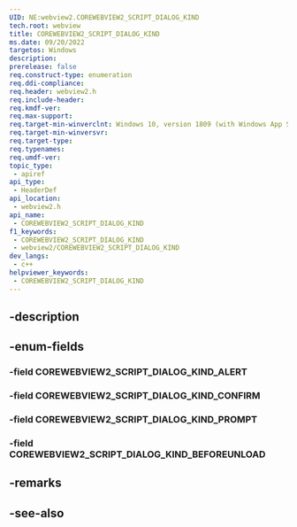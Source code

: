 ```yaml
---
UID: NE:webview2.COREWEBVIEW2_SCRIPT_DIALOG_KIND
tech.root: webview
title: COREWEBVIEW2_SCRIPT_DIALOG_KIND
ms.date: 09/20/2022
targetos: Windows
description: 
prerelease: false
req.construct-type: enumeration
req.ddi-compliance: 
req.header: webview2.h
req.include-header: 
req.kmdf-ver: 
req.max-support: 
req.target-min-winverclnt: Windows 10, version 1809 (with Windows App SDK 1.1 or later)
req.target-min-winversvr: 
req.target-type: 
req.typenames: 
req.umdf-ver: 
topic_type:
 - apiref
api_type:
 - HeaderDef
api_location:
 - webview2.h
api_name:
 - COREWEBVIEW2_SCRIPT_DIALOG_KIND
f1_keywords:
 - COREWEBVIEW2_SCRIPT_DIALOG_KIND
 - webview2/COREWEBVIEW2_SCRIPT_DIALOG_KIND
dev_langs:
 - c++
helpviewer_keywords:
 - COREWEBVIEW2_SCRIPT_DIALOG_KIND
---
```


## -description

## -enum-fields

### -field COREWEBVIEW2_SCRIPT_DIALOG_KIND_ALERT

### -field COREWEBVIEW2_SCRIPT_DIALOG_KIND_CONFIRM

### -field COREWEBVIEW2_SCRIPT_DIALOG_KIND_PROMPT

### -field COREWEBVIEW2_SCRIPT_DIALOG_KIND_BEFOREUNLOAD

## -remarks

## -see-also


